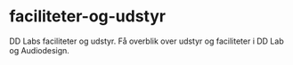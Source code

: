 # faciliteter-og-udstyr
DD Labs faciliteter og udstyr. Få overblik over udstyr og faciliteter i DD Lab og Audiodesign.
